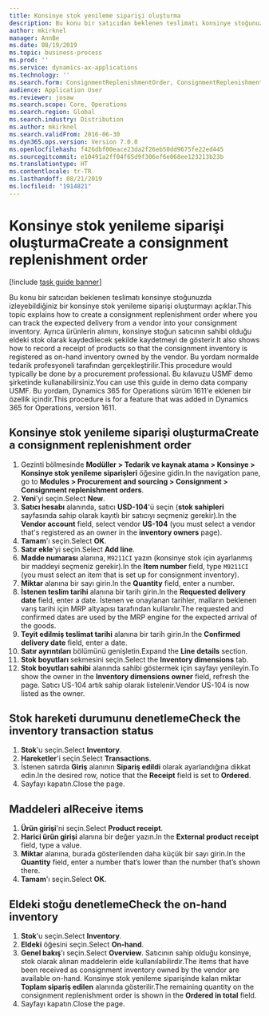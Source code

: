 ```yaml
---
title: Konsinye stok yenileme siparişi oluşturma
description: Bu konu bir satıcıdan beklenen teslimatı konsinye stoğunuzda izleyebildiğiniz bir konsinye stok yenileme siparişi oluşturmayı açıklar.
author: mkirknel
manager: AnnBe
ms.date: 08/19/2019
ms.topic: business-process
ms.prod: ''
ms.service: dynamics-ax-applications
ms.technology: ''
ms.search.form: ConsignmentReplenishmentOrder, ConsignmentReplenishmentOrderCreate, InventTrans, ConsignmentDraftReplenishmentOrderJournal, InventOnhandMovement, InventOnhandItem, InventItemIdLookupSimple
audience: Application User
ms.reviewer: josaw
ms.search.scope: Core, Operations
ms.search.region: Global
ms.search.industry: Distribution
ms.author: mkirknel
ms.search.validFrom: 2016-06-30
ms.dyn365.ops.version: Version 7.0.0
ms.openlocfilehash: f426dbf00eace23da2f26eb50dd9675fe22ed445
ms.sourcegitcommit: e10491a2ff04f65d9f306ef6e068ee123213b23b
ms.translationtype: HT
ms.contentlocale: tr-TR
ms.lasthandoff: 08/21/2019
ms.locfileid: "1914821"
---
```

# <a name="create-a-consignment-replenishment-order"></a><span data-ttu-id="83b96-103">Konsinye stok yenileme siparişi oluşturma</span><span class="sxs-lookup"><span data-stu-id="83b96-103">Create a consignment replenishment order</span></span>

[!include [task guide banner](../../includes/task-guide-banner.md)]

<span data-ttu-id="83b96-104">Bu konu bir satıcıdan beklenen teslimatı konsinye stoğunuzda izleyebildiğiniz bir konsinye stok yenileme siparişi oluşturmayı açıklar.</span><span class="sxs-lookup"><span data-stu-id="83b96-104">This topic explains how to create a consignment replenishment order where you can track the expected delivery from a vendor into your consignment inventory.</span></span> <span data-ttu-id="83b96-105">Ayrıca ürünlerin alımını, konsinye stoğun satıcının sahibi olduğu eldeki stok olarak kaydedilecek şekilde kaydetmeyi de gösterir.</span><span class="sxs-lookup"><span data-stu-id="83b96-105">It also shows how to record a receipt of products so that the consignment inventory is registered as on-hand inventory owned by the vendor.</span></span> <span data-ttu-id="83b96-106">Bu yordam normalde tedarik profesyoneli tarafından gerçekleştirilir.</span><span class="sxs-lookup"><span data-stu-id="83b96-106">This procedure would typically be done by a procurement professional.</span></span> <span data-ttu-id="83b96-107">Bu kılavuzu USMF demo şirketinde kullanabilirsiniz.</span><span class="sxs-lookup"><span data-stu-id="83b96-107">You can use this guide in demo data company USMF.</span></span> <span data-ttu-id="83b96-108">Bu yordam, Dynamics 365 for Operations sürüm 1611'e eklenen bir özellik içindir.</span><span class="sxs-lookup"><span data-stu-id="83b96-108">This procedure is for a feature that was added in Dynamics 365 for Operations, version 1611.</span></span>

## <a name="create-a-consignment-replenishment-order"></a><span data-ttu-id="83b96-109">Konsinye stok yenileme siparişi oluşturma</span><span class="sxs-lookup"><span data-stu-id="83b96-109">Create a consignment replenishment order</span></span>
1. <span data-ttu-id="83b96-110">Gezinti bölmesinde **Modüller > Tedarik ve kaynak atama > Konsinye > Konsinye stok yenileme siparişleri** öğesine gidin.</span><span class="sxs-lookup"><span data-stu-id="83b96-110">In the navigation pane, go to **Modules > Procurement and sourcing > Consignment > Consignment replenishment orders**.</span></span>
2. <span data-ttu-id="83b96-111">**Yeni**'yi seçin.</span><span class="sxs-lookup"><span data-stu-id="83b96-111">Select **New**.</span></span>
3. <span data-ttu-id="83b96-112">**Satıcı hesabı** alanında, satıcı **USD-104**'ü seçin (**stok sahipleri** sayfasında sahip olarak kayıtlı bir satıcıyı seçmeniz gerekir).</span><span class="sxs-lookup"><span data-stu-id="83b96-112">In the **Vendor account** field, select vendor **US-104** (you must select a vendor that's registered as an owner in the **inventory owners** page).</span></span> 
4. <span data-ttu-id="83b96-113">**Tamam**'ı seçin.</span><span class="sxs-lookup"><span data-stu-id="83b96-113">Select **OK**.</span></span>
5. <span data-ttu-id="83b96-114">**Satır ekle**'yi seçin.</span><span class="sxs-lookup"><span data-stu-id="83b96-114">Select **Add line**.</span></span>
6. <span data-ttu-id="83b96-115">**Madde numarası** alanına, `M9211CI` yazın (konsinye stok için ayarlanmış bir maddeyi seçmeniz gerekir).</span><span class="sxs-lookup"><span data-stu-id="83b96-115">In the **Item number** field, type `M9211CI` (you must select an item that is set up for consignment inventory).</span></span>
7. <span data-ttu-id="83b96-116">**Miktar** alanına bir sayı girin.</span><span class="sxs-lookup"><span data-stu-id="83b96-116">In the **Quantity** field, enter a number.</span></span>
8. <span data-ttu-id="83b96-117">**İstenen teslim tarihi** alanına bir tarih girin.</span><span class="sxs-lookup"><span data-stu-id="83b96-117">In the **Requested delivery date** field, enter a date.</span></span> <span data-ttu-id="83b96-118">İstenen ve onaylanan tarihler, malların beklenen varış tarihi için MRP altyapısı tarafından kullanılır.</span><span class="sxs-lookup"><span data-stu-id="83b96-118">The requested and confirmed dates are used by the MRP engine for the expected arrival of the goods.</span></span>  
9. <span data-ttu-id="83b96-119">**Teyit edilmiş teslimat tarihi** alanına bir tarih girin.</span><span class="sxs-lookup"><span data-stu-id="83b96-119">In the **Confirmed delivery date** field, enter a date.</span></span>
10. <span data-ttu-id="83b96-120">**Satır ayrıntıları** bölümünü genişletin.</span><span class="sxs-lookup"><span data-stu-id="83b96-120">Expand the **Line details** section.</span></span>
11. <span data-ttu-id="83b96-121">**Stok boyutları** sekmesini seçin.</span><span class="sxs-lookup"><span data-stu-id="83b96-121">Select the **Inventory dimensions** tab.</span></span>
12. <span data-ttu-id="83b96-122">**Stok boyutları sahibi** alanında sahibi göstermek için sayfayı yenileyin.</span><span class="sxs-lookup"><span data-stu-id="83b96-122">To show the owner in the **Inventory dimensions owner** field, refresh the page.</span></span> <span data-ttu-id="83b96-123">Satıcı US-104 artık sahip olarak listelenir.</span><span class="sxs-lookup"><span data-stu-id="83b96-123">Vendor US-104 is now listed as the owner.</span></span>  

## <a name="check-the-inventory-transaction-status"></a><span data-ttu-id="83b96-124">Stok hareketi durumunu denetleme</span><span class="sxs-lookup"><span data-stu-id="83b96-124">Check the inventory transaction status</span></span>
1. <span data-ttu-id="83b96-125">**Stok**'u seçin.</span><span class="sxs-lookup"><span data-stu-id="83b96-125">Select **Inventory**.</span></span>
2. <span data-ttu-id="83b96-126">**Hareketler**'i seçin.</span><span class="sxs-lookup"><span data-stu-id="83b96-126">Select **Transactions**.</span></span>
3. <span data-ttu-id="83b96-127">İstenen satırda **Giriş** alanının **Sipariş edildi** olarak ayarlandığına dikkat edin.</span><span class="sxs-lookup"><span data-stu-id="83b96-127">In the desired row, notice that the **Receipt** field is set to **Ordered**.</span></span>  
4. <span data-ttu-id="83b96-128">Sayfayı kapatın.</span><span class="sxs-lookup"><span data-stu-id="83b96-128">Close the page.</span></span>

## <a name="receive-items"></a><span data-ttu-id="83b96-129">Maddeleri al</span><span class="sxs-lookup"><span data-stu-id="83b96-129">Receive items</span></span>
1. <span data-ttu-id="83b96-130">**Ürün girişi**'ni seçin.</span><span class="sxs-lookup"><span data-stu-id="83b96-130">Select **Product receipt**.</span></span>
2. <span data-ttu-id="83b96-131">**Harici ürün girişi** alanına bir değer yazın.</span><span class="sxs-lookup"><span data-stu-id="83b96-131">In the **External product receipt** field, type a value.</span></span>
3. <span data-ttu-id="83b96-132">**Miktar** alanına, burada gösterilenden daha küçük bir sayı girin.</span><span class="sxs-lookup"><span data-stu-id="83b96-132">In the **Quantity** field, enter a number that’s lower than the number that’s shown there.</span></span> 
4. <span data-ttu-id="83b96-133">**Tamam**'ı seçin.</span><span class="sxs-lookup"><span data-stu-id="83b96-133">Select **OK**.</span></span>

## <a name="check-the-on-hand-inventory"></a><span data-ttu-id="83b96-134">Eldeki stoğu denetleme</span><span class="sxs-lookup"><span data-stu-id="83b96-134">Check the on-hand inventory</span></span>
1. <span data-ttu-id="83b96-135">**Stok**'u seçin.</span><span class="sxs-lookup"><span data-stu-id="83b96-135">Select **Inventory**.</span></span>
2. <span data-ttu-id="83b96-136">**Eldeki** öğesini seçin.</span><span class="sxs-lookup"><span data-stu-id="83b96-136">Select **On-hand**.</span></span>
3. <span data-ttu-id="83b96-137">**Genel bakış**'ı seçin.</span><span class="sxs-lookup"><span data-stu-id="83b96-137">Select **Overview**.</span></span> <span data-ttu-id="83b96-138">Satıcının sahip olduğu konsinye, stok olarak alınan maddelerin elde kullanılabilirdir.</span><span class="sxs-lookup"><span data-stu-id="83b96-138">The items that have been received as consignment inventory owned by the vendor are available on-hand.</span></span> <span data-ttu-id="83b96-139">Konsinye stok yenileme siparişinde kalan miktar **Toplam sipariş edilen** alanında gösterilir.</span><span class="sxs-lookup"><span data-stu-id="83b96-139">The remaining quantity on the consignment replenishment order is shown in the **Ordered in total** field.</span></span>  
4. <span data-ttu-id="83b96-140">Sayfayı kapatın.</span><span class="sxs-lookup"><span data-stu-id="83b96-140">Close the page.</span></span>

